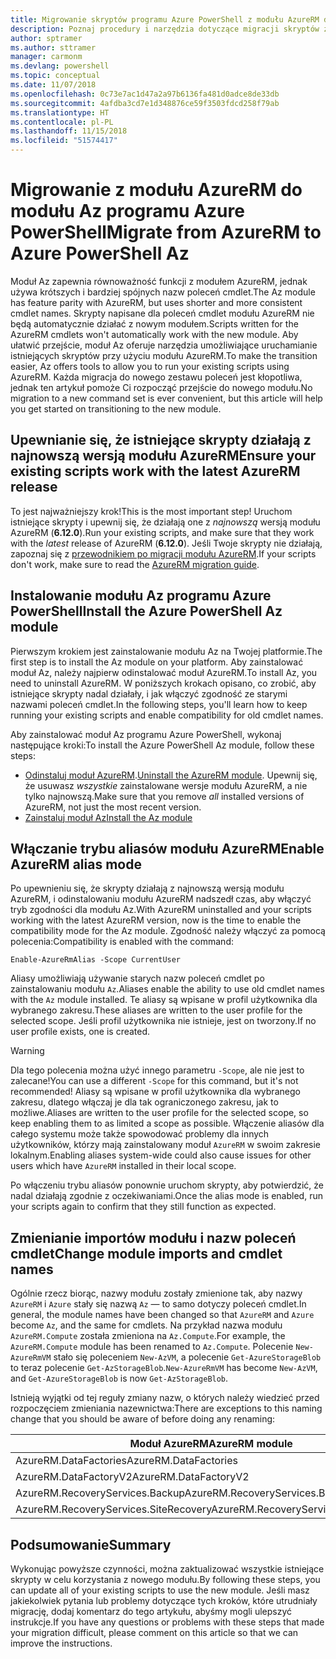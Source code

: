 ```yaml
---
title: Migrowanie skryptów programu Azure PowerShell z modułu AzureRM do modułu Az
description: Poznaj procedury i narzędzia dotyczące migracji skryptów z modułu AzureRM do nowego modułu Az.
author: sptramer
ms.author: sttramer
manager: carmonm
ms.devlang: powershell
ms.topic: conceptual
ms.date: 11/07/2018
ms.openlocfilehash: 0c73e7ac1d47a2a97b6136fa481d0adce8de33db
ms.sourcegitcommit: 4afdba3cd7e1d348876ce59f3503fdcd258f79ab
ms.translationtype: HT
ms.contentlocale: pl-PL
ms.lasthandoff: 11/15/2018
ms.locfileid: "51574417"
---
```

# <a name="migrate-from-azurerm-to-azure-powershell-az"></a><span data-ttu-id="af672-103">Migrowanie z modułu AzureRM do modułu Az programu Azure PowerShell</span><span class="sxs-lookup"><span data-stu-id="af672-103">Migrate from AzureRM to Azure PowerShell Az</span></span>

<span data-ttu-id="af672-104">Moduł Az zapewnia równoważność funkcji z modułem AzureRM, jednak używa krótszych i bardziej spójnych nazw poleceń cmdlet.</span><span class="sxs-lookup"><span data-stu-id="af672-104">The Az module has feature parity with AzureRM, but uses shorter and more consistent cmdlet names.</span></span>
<span data-ttu-id="af672-105">Skrypty napisane dla poleceń cmdlet modułu AzureRM nie będą automatycznie działać z nowym modułem.</span><span class="sxs-lookup"><span data-stu-id="af672-105">Scripts written for the AzureRM cmdlets won't automatically work with the new module.</span></span> <span data-ttu-id="af672-106">Aby ułatwić przejście, moduł Az oferuje narzędzia umożliwiające uruchamianie istniejących skryptów przy użyciu modułu AzureRM.</span><span class="sxs-lookup"><span data-stu-id="af672-106">To make the transition easier, Az offers tools to allow you to run your existing scripts using AzureRM.</span></span> <span data-ttu-id="af672-107">Każda migracja do nowego zestawu poleceń jest kłopotliwa, jednak ten artykuł pomoże Ci rozpocząć przejście do nowego modułu.</span><span class="sxs-lookup"><span data-stu-id="af672-107">No migration to a new command set is ever convenient, but this article will help you get started on transitioning to the new module.</span></span>

## <a name="ensure-your-existing-scripts-work-with-the-latest-azurerm-release"></a><span data-ttu-id="af672-108">Upewnianie się, że istniejące skrypty działają z najnowszą wersją modułu AzureRM</span><span class="sxs-lookup"><span data-stu-id="af672-108">Ensure your existing scripts work with the latest AzureRM release</span></span>

<span data-ttu-id="af672-109">To jest najważniejszy krok!</span><span class="sxs-lookup"><span data-stu-id="af672-109">This is the most important step!</span></span> <span data-ttu-id="af672-110">Uruchom istniejące skrypty i upewnij się, że działają one z _najnowszą_ wersją modułu AzureRM (__6.12.0__).</span><span class="sxs-lookup"><span data-stu-id="af672-110">Run your existing scripts, and make sure that they work with the _latest_ release of AzureRM (__6.12.0__).</span></span> <span data-ttu-id="af672-111">Jeśli Twoje skrypty nie działają, zapoznaj się z [przewodnikiem po migracji modułu AzureRM](migration-guide.6.0.0.md).</span><span class="sxs-lookup"><span data-stu-id="af672-111">If your scripts don't work, make sure to read the [AzureRM migration guide](migration-guide.6.0.0.md).</span></span>

## <a name="install-the-azure-powershell-az-module"></a><span data-ttu-id="af672-112">Instalowanie modułu Az programu Azure PowerShell</span><span class="sxs-lookup"><span data-stu-id="af672-112">Install the Azure PowerShell Az module</span></span>

<span data-ttu-id="af672-113">Pierwszym krokiem jest zainstalowanie modułu Az na Twojej platformie.</span><span class="sxs-lookup"><span data-stu-id="af672-113">The first step is to install the Az module on your platform.</span></span> <span data-ttu-id="af672-114">Aby zainstalować moduł Az, należy najpierw odinstalować moduł AzureRM.</span><span class="sxs-lookup"><span data-stu-id="af672-114">To install Az, you need to uninstall AzureRM.</span></span>
<span data-ttu-id="af672-115">W poniższych krokach opisano, co zrobić, aby istniejące skrypty nadal działały, i jak włączyć zgodność ze starymi nazwami poleceń cmdlet.</span><span class="sxs-lookup"><span data-stu-id="af672-115">In the following steps, you'll learn how to keep running your existing scripts and enable compatibility for old cmdlet names.</span></span>

<span data-ttu-id="af672-116">Aby zainstalować moduł Az programu Azure PowerShell, wykonaj następujące kroki:</span><span class="sxs-lookup"><span data-stu-id="af672-116">To install the Azure PowerShell Az module, follow these steps:</span></span>

* <span data-ttu-id="af672-117">[Odinstaluj moduł AzureRM](uninstall-azurerm-ps.md).</span><span class="sxs-lookup"><span data-stu-id="af672-117">[Uninstall the AzureRM module](uninstall-azurerm-ps.md).</span></span> <span data-ttu-id="af672-118">Upewnij się, że usuwasz _wszystkie_ zainstalowane wersje modułu AzureRM, a nie tylko najnowszą.</span><span class="sxs-lookup"><span data-stu-id="af672-118">Make sure that you remove _all_ installed versions of AzureRM, not just the most recent version.</span></span>
* [<span data-ttu-id="af672-119">Zainstaluj moduł Az</span><span class="sxs-lookup"><span data-stu-id="af672-119">Install the Az module</span></span>](install-az-ps.md)

## <a name="a-namealiasesenable-azurerm-alias-mode"></a><span data-ttu-id="af672-120"><a name="aliases"/>Włączanie trybu aliasów modułu AzureRM</span><span class="sxs-lookup"><span data-stu-id="af672-120"><a name="aliases"/>Enable AzureRM alias mode</span></span>

<span data-ttu-id="af672-121">Po upewnieniu się, że skrypty działają z najnowszą wersją modułu AzureRM, i odinstalowaniu modułu AzureRM nadszedł czas, aby włączyć tryb zgodności dla modułu Az.</span><span class="sxs-lookup"><span data-stu-id="af672-121">With AzureRM uninstalled and your scripts working with the latest AzureRM version, now is the time to enable the compatibility mode for the Az module.</span></span> <span data-ttu-id="af672-122">Zgodność należy włączyć za pomocą polecenia:</span><span class="sxs-lookup"><span data-stu-id="af672-122">Compatibility is enabled with the command:</span></span>

```powershell-interactive
Enable-AzureRmAlias -Scope CurrentUser
```

<span data-ttu-id="af672-123">Aliasy umożliwiają używanie starych nazw poleceń cmdlet po zainstalowaniu modułu `Az`.</span><span class="sxs-lookup"><span data-stu-id="af672-123">Aliases enable the ability to use old cmdlet names with the `Az` module installed.</span></span> <span data-ttu-id="af672-124">Te aliasy są wpisane w profil użytkownika dla wybranego zakresu.</span><span class="sxs-lookup"><span data-stu-id="af672-124">These aliases are written to the user profile for the selected scope.</span></span> <span data-ttu-id="af672-125">Jeśli profil użytkownika nie istnieje, jest on tworzony.</span><span class="sxs-lookup"><span data-stu-id="af672-125">If no user profile exists, one is created.</span></span>

> [!WARNING]
>
> <span data-ttu-id="af672-126">Dla tego polecenia można użyć innego parametru `-Scope`, ale nie jest to zalecane!</span><span class="sxs-lookup"><span data-stu-id="af672-126">You can use a different `-Scope` for this command, but it's not recommended!</span></span> <span data-ttu-id="af672-127">Aliasy są wpisane w profil użytkownika dla wybranego zakresu, dlatego włączaj je dla tak ograniczonego zakresu, jak to możliwe.</span><span class="sxs-lookup"><span data-stu-id="af672-127">Aliases are written to the user profile for the selected scope, so keep enabling them to as limited a scope as possible.</span></span> <span data-ttu-id="af672-128">Włączenie aliasów dla całego systemu może także spowodować problemy dla innych użytkowników, którzy mają zainstalowany moduł `AzureRM` w swoim zakresie lokalnym.</span><span class="sxs-lookup"><span data-stu-id="af672-128">Enabling aliases system-wide could also cause issues for other users which have `AzureRM` installed in their local scope.</span></span>

<span data-ttu-id="af672-129">Po włączeniu trybu aliasów ponownie uruchom skrypty, aby potwierdzić, że nadal działają zgodnie z oczekiwaniami.</span><span class="sxs-lookup"><span data-stu-id="af672-129">Once the alias mode is enabled, run your scripts again to confirm that they still function as expected.</span></span> 

## <a name="change-module-imports-and-cmdlet-names"></a><span data-ttu-id="af672-130">Zmienianie importów modułu i nazw poleceń cmdlet</span><span class="sxs-lookup"><span data-stu-id="af672-130">Change module imports and cmdlet names</span></span>

<span data-ttu-id="af672-131">Ogólnie rzecz biorąc, nazwy modułu zostały zmienione tak, aby nazwy `AzureRM` i `Azure` stały się nazwą `Az` — to samo dotyczy poleceń cmdlet.</span><span class="sxs-lookup"><span data-stu-id="af672-131">In general, the module names have been changed so that `AzureRM` and `Azure` become `Az`, and the same for cmdlets.</span></span>
<span data-ttu-id="af672-132">Na przykład nazwa modułu `AzureRM.Compute` została zmieniona na `Az.Compute`.</span><span class="sxs-lookup"><span data-stu-id="af672-132">For example, the `AzureRM.Compute` module has been renamed to `Az.Compute`.</span></span> <span data-ttu-id="af672-133">Polecenie `New-AzureRmVM` stało się poleceniem `New-AzVM`, a polecenie `Get-AzureStorageBlob` to teraz polecenie `Get-AzStorageBlob`.</span><span class="sxs-lookup"><span data-stu-id="af672-133">`New-AzureRmVM` has become `New-AzVM`, and `Get-AzureStorageBlob` is now `Get-AzStorageBlob`.</span></span>

<span data-ttu-id="af672-134">Istnieją wyjątki od tej reguły zmiany nazw, o których należy wiedzieć przed rozpoczęciem zmieniania nazewnictwa:</span><span class="sxs-lookup"><span data-stu-id="af672-134">There are exceptions to this naming change that you should be aware of before doing any renaming:</span></span>

| <span data-ttu-id="af672-135">Moduł AzureRM</span><span class="sxs-lookup"><span data-stu-id="af672-135">AzureRM module</span></span> | <span data-ttu-id="af672-136">Moduł Az</span><span class="sxs-lookup"><span data-stu-id="af672-136">Az module</span></span> |
|----------------|-----------|
| <span data-ttu-id="af672-137">AzureRM.DataFactories</span><span class="sxs-lookup"><span data-stu-id="af672-137">AzureRM.DataFactories</span></span> | <span data-ttu-id="af672-138">Az.DataFactory</span><span class="sxs-lookup"><span data-stu-id="af672-138">Az.DataFactory</span></span> |
| <span data-ttu-id="af672-139">AzureRM.DataFactoryV2</span><span class="sxs-lookup"><span data-stu-id="af672-139">AzureRM.DataFactoryV2</span></span> | <span data-ttu-id="af672-140">Az.DataFactory</span><span class="sxs-lookup"><span data-stu-id="af672-140">Az.DataFactory</span></span> |
| <span data-ttu-id="af672-141">AzureRM.RecoveryServices.Backup</span><span class="sxs-lookup"><span data-stu-id="af672-141">AzureRM.RecoveryServices.Backup</span></span> | <span data-ttu-id="af672-142">Az.RecoveryServices</span><span class="sxs-lookup"><span data-stu-id="af672-142">Az.RecoveryServices</span></span> |
| <span data-ttu-id="af672-143">AzureRM.RecoveryServices.SiteRecovery</span><span class="sxs-lookup"><span data-stu-id="af672-143">AzureRM.RecoveryServices.SiteRecovery</span></span> | <span data-ttu-id="af672-144">Az.RecoveryServices</span><span class="sxs-lookup"><span data-stu-id="af672-144">Az.RecoveryServices</span></span> |

## <a name="summary"></a><span data-ttu-id="af672-145">Podsumowanie</span><span class="sxs-lookup"><span data-stu-id="af672-145">Summary</span></span>

<span data-ttu-id="af672-146">Wykonując powyższe czynności, można zaktualizować wszystkie istniejące skrypty w celu korzystania z nowego modułu.</span><span class="sxs-lookup"><span data-stu-id="af672-146">By following these steps, you can update all of your existing scripts to use the new module.</span></span> <span data-ttu-id="af672-147">Jeśli masz jakiekolwiek pytania lub problemy dotyczące tych kroków, które utrudniały migrację, dodaj komentarz do tego artykułu, abyśmy mogli ulepszyć instrukcje.</span><span class="sxs-lookup"><span data-stu-id="af672-147">If you have any questions or problems with these steps that made your migration difficult, please comment on this article so that we can improve the instructions.</span></span>